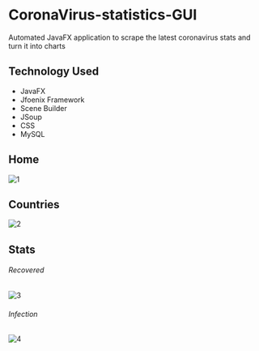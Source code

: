 # CoronaVirus-statistics-GUI
  Automated JavaFX application to scrape the latest coronavirus stats and turn it into charts 

## Technology Used
- JavaFX
- Jfoenix Framework
- Scene Builder
- JSoup 
- CSS
- MySQL

## Home
<img src="https://i.ibb.co/7pq8rgf/1.png" alt="1" border="0">

## Countries
<img src="https://i.ibb.co/tbT6x3X/2.png" alt="2" border="0">

## Stats
###### Recovered
<img src="https://i.ibb.co/PhpMBbF/3.png" alt="3" border="0">

###### Infection
<img src="https://i.ibb.co/jhjcWX1/4.png" alt="4" border="0">
